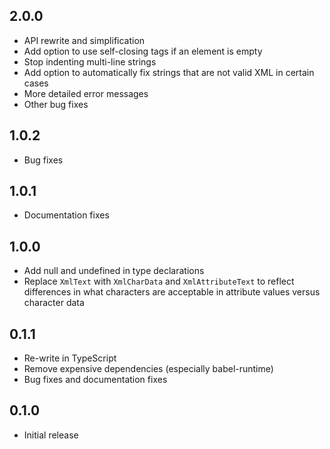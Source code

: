 ## 2.0.0 ##

* API rewrite and simplification
* Add option to use self-closing tags if an element is empty
* Stop indenting multi-line strings
* Add option to automatically fix strings that are not valid XML in certain
  cases
* More detailed error messages
* Other bug fixes

## 1.0.2 ##

* Bug fixes

## 1.0.1 ##

* Documentation fixes

## 1.0.0 ##

* Add null and undefined in type declarations
* Replace `XmlText` with `XmlCharData` and `XmlAttributeText` to reflect
  differences in what characters are acceptable in attribute values versus
  character data

## 0.1.1 ##

* Re-write in TypeScript
* Remove expensive dependencies (especially babel-runtime)
* Bug fixes and documentation fixes

## 0.1.0 ##

* Initial release
